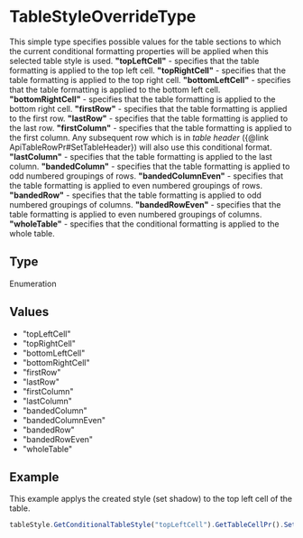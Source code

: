 # TableStyleOverrideType

This simple type specifies possible values for the table sections to which the current conditional formatting properties will be applied when this selected table style is used.**"topLeftCell"** - specifies that the table formatting is applied to the top left cell.**"topRightCell"** - specifies that the table formatting is applied to the top right cell.**"bottomLeftCell"** - specifies that the table formatting is applied to the bottom left cell.**"bottomRightCell"** - specifies that the table formatting is applied to the bottom right cell.**"firstRow"** - specifies that the table formatting is applied to the first row.**"lastRow"** - specifies that the table formatting is applied to the last row.**"firstColumn"** - specifies that the table formatting is applied to the first column. Any subsequent row which is in *table header* (&#123;@link ApiTableRowPr#SetTableHeader&#125;) will also use this conditional format.**"lastColumn"** - specifies that the table formatting is applied to the last column.**"bandedColumn"** - specifies that the table formatting is applied to odd numbered groupings of rows.**"bandedColumnEven"** - specifies that the table formatting is applied to even numbered groupings of rows.**"bandedRow"** - specifies that the table formatting is applied to odd numbered groupings of columns.**"bandedRowEven"** - specifies that the table formatting is applied to even numbered groupings of columns.**"wholeTable"** - specifies that the conditional formatting is applied to the whole table.

## Type

Enumeration

## Values

- "topLeftCell"
- "topRightCell"
- "bottomLeftCell"
- "bottomRightCell"
- "firstRow"
- "lastRow"
- "firstColumn"
- "lastColumn"
- "bandedColumn"
- "bandedColumnEven"
- "bandedRow"
- "bandedRowEven"
- "wholeTable"


## Example

This example applys the created style (set shadow) to the top left cell of the table.

```javascript editor-xlsx
tableStyle.GetConditionalTableStyle("topLeftCell").GetTableCellPr().SetShd("clear", 255, 0, 0);
```
